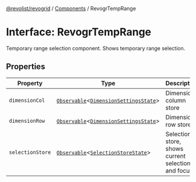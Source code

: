 [@revolist/revogrid](README.md) / [Components](Namespace.Components.md) / RevogrTempRange

# Interface: RevogrTempRange

Temporary range selection component. Shows temporary range selection.

## Properties

| Property | Type | Description | Defined in |
| ------ | ------ | ------ | ------ |
| `dimensionCol` | [`Observable`](TypeAlias.Observable.md)\<[`DimensionSettingsState`](Interface.DimensionSettingsState.md)\> | Dimension column store | [src/components.d.ts:644](https://github.com/revolist/revogrid/blob/0ab93afcbb5b98b002edc76b162fc6cdefa047cd/src/components.d.ts#L644) |
| `dimensionRow` | [`Observable`](TypeAlias.Observable.md)\<[`DimensionSettingsState`](Interface.DimensionSettingsState.md)\> | Dimension row store | [src/components.d.ts:648](https://github.com/revolist/revogrid/blob/0ab93afcbb5b98b002edc76b162fc6cdefa047cd/src/components.d.ts#L648) |
| `selectionStore` | [`Observable`](TypeAlias.Observable.md)\<[`SelectionStoreState`](TypeAlias.SelectionStoreState.md)\> | Selection store, shows current selection and focus | [src/components.d.ts:652](https://github.com/revolist/revogrid/blob/0ab93afcbb5b98b002edc76b162fc6cdefa047cd/src/components.d.ts#L652) |

